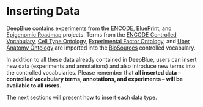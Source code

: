# Inserting Data

DeepBlue contains experiments from the [ENCODE](https://www.genome.gov/encode/), [BluePrint](http://www.blueprint-epigenome.eu/), and [Epigenomic Roadmap](http://www.roadmapepigenomics.org/) projects. Terms from the [ENCODE Controlled Vocabulary](ftp://hgdownload.cse.ucsc.edu/apache/cgi-bin/encode/cv.ra), [Cell Type Ontology](http://www.ontobee.org/browser/index.php?o=CL), [Experimental Factor Ontology](http://www.ontobee.org/browser/index.php?o=EFO), and [Uber Anatomy Ontology](http://www.ontobee.org/browser/index.php?o=UBERON) are imported into the [BioSources](02-data-types/02-06-biosources.md) controlled vocabulary.


In addition to all these data already contained in DeepBlue, users can insert new data (experiments and annotations) and also introduce new terms into the controlled vocabularies. Please remember that **all inserted data – controlled vocabulary terms, annotations, and experiments – will be available to all users.**

The next sections will present how to insert each data type.

